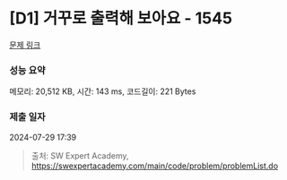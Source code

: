# [D1] 거꾸로 출력해 보아요 - 1545 

[문제 링크](https://swexpertacademy.com/main/code/problem/problemDetail.do?contestProbId=AV2gbY0qAAQBBAS0) 

### 성능 요약

메모리: 20,512 KB, 시간: 143 ms, 코드길이: 221 Bytes

### 제출 일자

2024-07-29 17:39



> 출처: SW Expert Academy, https://swexpertacademy.com/main/code/problem/problemList.do
